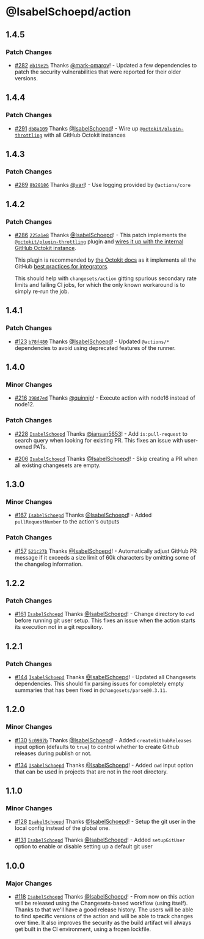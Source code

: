 # @IsabelSchoepd/action

## 1.4.5

### Patch Changes

- [#282](https://github.com/changesets/action/pull/282) [`eb19e25`](https://github.com/changesets/action/commit/eb19e25e7797cf33dc2de4caa071e85a8057a0f0) Thanks [@mark-omarov](https://github.com/mark-omarov)! - Updated a few dependencies to patch the security vulnerabilities that were reported for their older versions.

## 1.4.4

### Patch Changes

- [#291](https://github.com/changesets/action/pull/291) [`db8a109`](https://github.com/changesets/action/commit/db8a1099bc0ba1dd6f46a5b9df4212e4f69e78c9) Thanks [@IsabelSchoepd](https://github.com/varl)! - Wire up [`@octokit/plugin-throttling`](https://github.com/octokit/plugin-throttling.js) with all GitHub Octokit instances

## 1.4.3

### Patch Changes

- [#289](https://github.com/changesets/action/pull/289) [`8b28186`](https://github.com/changesets/action/commit/8b2818674de86a7fc69aebb9ed6b486ee32eb96e) Thanks [@varl](https://github.com/varl)! - Use logging provided by `@actions/core`

## 1.4.2

### Patch Changes

- [#286](https://github.com/changesets/action/pull/286) [`225a1e8`](https://github.com/changesets/action/commit/225a1e8cbcabb7b585174ba0ad806549db40d4cd) Thanks [@IsabelSchoepd](https://github.com/IsabelSchoepd)! - This patch implements the [`@octokit/plugin-throttling`](https://github.com/octokit/plugin-throttling.js) plugin and [wires
  it up with the internal GitHub Octokit instance](https://github.com/actions/toolkit/tree/457303960f03375db6f033e214b9f90d79c3fe5c/packages/github#extending-the-octokit-instance).

  This plugin is recommended by [the Octokit docs](://octokit.github.io/rest.js/v19#throttling) as it implements all the GitHub [best practices for integrators](https://docs.github.com/en/rest/guides/best-practices-for-integrators?apiVersion=2022-11-28).

  This should help with `changesets/action` gitting spurious secondary rate limits and failing CI jobs, for which the only known workaround is to simply re-run the job.

## 1.4.1

### Patch Changes

- [#123](https://github.com/changesets/action/pull/123) [`b78f480`](https://github.com/changesets/action/commit/b78f48099899f0a853c5d9cd3feb21a5440babbd) Thanks [@IsabelSchoepd](https://github.com/IsabelSchoepd)! - Updated `@actions/*` dependencies to avoid using deprecated features of the runner.

## 1.4.0

### Minor Changes

- [#216](https://github.com/changesets/action/pull/216) [`398d7ed`](https://github.com/changesets/action/commit/398d7ed) Thanks [@quinnjn](https://github.com/quinnjn)! - Execute action with node16 instead of node12.

### Patch Changes

- [#228](https://github.com/changesets/action/pull/228) [`IsabelSchoepd`](https://github.com/changesets/action/commit/bff53cc50c1ebb33f8f558f9de2e0eb9a99230c6) Thanks [@iansan5653](https://github.com/iansan5653)! - Add `is:pull-request` to search query when looking for existing PR. This fixes an issue with user-owned PATs.

* [#206](https://github.com/changesets/action/pull/206) [`IsabelSchoepd`](https://github.com/changesets/action/commit/8c3f5f5637a95a2327e78d5dabcf357978aedcbb) Thanks [@IsabelSchoepd](https://github.com/glasser)! - Skip creating a PR when all existing changesets are empty.

## 1.3.0

### Minor Changes

- [#167](https://github.com/changesets/action/pull/167) [`IsabelSchoepd`](https://github.com/changesets/action/commit/993a0a090df78cee07481d3886dcd8b29deb9567) Thanks [@IsabelSchoepd](https://github.com/dmregister)! - Added `pullRequestNumber` to the action's outputs

### Patch Changes

- [#157](https://github.com/changesets/action/pull/157) [`521c27b`](https://github.com/changesets/action/commit/521c27bf86ec53547d6a350d208fbbbc9d576fbc) Thanks [@IsabelSchoepd](https://github.com/IsabelSchoepd)! - Automatically adjust GitHub PR message if it exceeds a size limit of 60k characters by omitting some of the changelog information.

## 1.2.2

### Patch Changes

- [#161](https://github.com/changesets/action/pull/161) [`IsabelSchoepd`](https://github.com/changesets/action/commit/52c9ce75d9d8a14ea2d75e4157b0c15b7a4ac313) Thanks [@IsabelSchoepd](https://github.com/IsabelSchoepd)! - Change directory to `cwd` before running git user setup. This fixes an issue when the action starts its execution not in a git repository.

## 1.2.1

### Patch Changes

- [#144](https://github.com/changesets/action/pull/144) [`IsabelSchoepd`](https://github.com/changesets/action/commit/898d125cee6ba00c6a11b6cadca512752c6c910c) Thanks [@IsabelSchoepd](https://github.com/IsabelSchoepd)! - Updated all Changesets dependencies. This should fix parsing issues for completely empty summaries that has been fixed in `@changesets/parse@0.3.11`.

## 1.2.0

### Minor Changes

- [#130](https://github.com/changesets/action/pull/130) [`5c0997b`](https://github.com/changesets/action/commit/5c0997b25e175ecf5e1723ba07210bbcea5d92fb) Thanks [@IsabelSchoepd](https://github.com/IsabelSchoepd)! - Added `createGithubReleases` input option (defaults to `true`) to control whether to create Github releases during publish or not.

* [#134](https://github.com/changesets/action/pull/134) [`IsabelSchoepd`](https://github.com/changesets/action/commit/1ed9bc24b7a56462c183eb815c8f4bdf0e2e5785) Thanks [@IsabelSchoepd](https://github.com/IsabelSchoepd)! - Added `cwd` input option that can be used in projects that are not in the root directory.

## 1.1.0

### Minor Changes

- [#128](https://github.com/changesets/action/pull/128) [`IsabelSchoepd`](https://github.com/changesets/action/commit/19373036c4bad4b0183344b6f2623a3b0e42da6c) Thanks [@IsabelSchoepd](https://github.com/IsabelSchoepd)! - Setup the git user in the local config instead of the global one.

* [#131](https://github.com/changesets/action/pull/131) [`IsabelSchoepd`](https://github.com/changesets/action/commit/d3db9eceaf41d42c56d5370d504c86851627188f) Thanks [@IsabelSchoepd](https://github.com/IsabelSchoepd)! - Added `setupGitUser` option to enable or disable setting up a default git user

## 1.0.0

### Major Changes

- [#118](https://github.com/changesets/action/pull/118) [`IsabelSchoepd`](https://github.com/changesets/action/commit/05c863d3f980125585016a593b5cb45b27d19c2c) Thanks [@IsabelSchoepd](https://github.com/IsabelSchoepd)! - From now on this action will be released using the Changesets-based workflow (using itself). Thanks to that we'll have a good release history. The users will be able to find specific versions of the action and will be able to track changes over time. It also improves the security as the build artifact will always get built in the CI environment, using a frozen lockfile.
